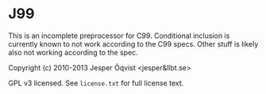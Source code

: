 J99
===

This is an incomplete preprocessor for C99. Conditional inclusion is currently
known to not work according to the C99 specs. Other stuff is likely also not
working according to the spec.

Copyright (c) 2010-2013 Jesper &Ouml;qvist &lt;jesper&amp;llbt.se&gt;

GPL v3 licensed. See `license.txt` for full license text.
